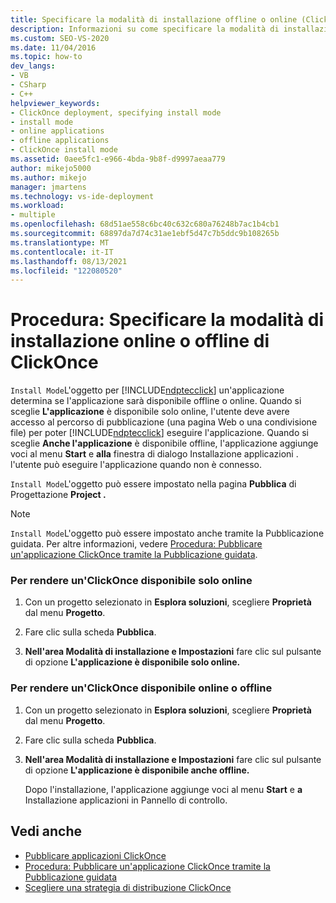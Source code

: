 ```yaml
---
title: Specificare la modalità di installazione offline o online (ClickOnce)
description: Informazioni su come specificare la modalità di installazione per un'ClickOnce, che determina se l'applicazione è disponibile offline o online.
ms.custom: SEO-VS-2020
ms.date: 11/04/2016
ms.topic: how-to
dev_langs:
- VB
- CSharp
- C++
helpviewer_keywords:
- ClickOnce deployment, specifying install mode
- install mode
- online applications
- offline applications
- ClickOnce install mode
ms.assetid: 0aee5fc1-e966-4bda-9b8f-d9997aeaa779
author: mikejo5000
ms.author: mikejo
manager: jmartens
ms.technology: vs-ide-deployment
ms.workload:
- multiple
ms.openlocfilehash: 68d51ae558c6bc40c632c680a76248b7ac1b4cb1
ms.sourcegitcommit: 68897da7d74c31ae1ebf5d47c7b5ddc9b108265b
ms.translationtype: MT
ms.contentlocale: it-IT
ms.lasthandoff: 08/13/2021
ms.locfileid: "122080520"
---
```

# <a name="how-to-specify-the-clickonce-offline-or-online-install-mode"></a>Procedura: Specificare la modalità di installazione online o offline di ClickOnce
`Install Mode`L'oggetto per [!INCLUDE[ndptecclick](../deployment/includes/ndptecclick_md.md)] un'applicazione determina se l'applicazione sarà disponibile offline o online. Quando si sceglie **L'applicazione** è disponibile solo online, l'utente deve avere accesso al percorso di pubblicazione (una pagina Web o una condivisione file) per poter [!INCLUDE[ndptecclick](../deployment/includes/ndptecclick_md.md)] eseguire l'applicazione. Quando si sceglie **Anche l'applicazione** è disponibile offline, l'applicazione aggiunge voci al menu **Start** e **alla** finestra di dialogo Installazione applicazioni . l'utente può eseguire l'applicazione quando non è connesso.

`Install Mode`L'oggetto può essere impostato nella pagina **Pubblica** di Progettazione **Project .**

> [!NOTE]
> `Install Mode`L'oggetto può essere impostato anche tramite la Pubblicazione guidata. Per altre informazioni, vedere [Procedura: Pubblicare un'applicazione ClickOnce tramite la Pubblicazione guidata](../deployment/how-to-publish-a-clickonce-application-using-the-publish-wizard.md).

### <a name="to-make-a-clickonce-application-available-online-only"></a>Per rendere un'ClickOnce disponibile solo online

1. Con un progetto selezionato in **Esplora soluzioni**, scegliere **Proprietà** dal menu **Progetto**.

2. Fare clic sulla scheda **Pubblica**.

3. **Nell'area Modalità di installazione e Impostazioni** fare clic sul pulsante di opzione **L'applicazione è disponibile solo online.**

### <a name="to-make-a-clickonce-application-available-online-or-offline"></a>Per rendere un'ClickOnce disponibile online o offline

1. Con un progetto selezionato in **Esplora soluzioni**, scegliere **Proprietà** dal menu **Progetto**.

2. Fare clic sulla scheda **Pubblica**.

3. **Nell'area Modalità di installazione e Impostazioni** fare clic sul pulsante di opzione **L'applicazione è disponibile anche offline.**

     Dopo l'installazione, l'applicazione aggiunge voci al menu **Start** e **a** Installazione applicazioni in Pannello di controllo.

## <a name="see-also"></a>Vedi anche
- [Pubblicare applicazioni ClickOnce](../deployment/publishing-clickonce-applications.md)
- [Procedura: Pubblicare un'applicazione ClickOnce tramite la Pubblicazione guidata](../deployment/how-to-publish-a-clickonce-application-using-the-publish-wizard.md)
- [Scegliere una strategia di distribuzione ClickOnce](../deployment/choosing-a-clickonce-deployment-strategy.md)